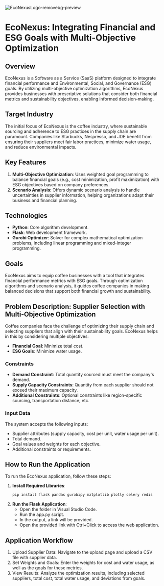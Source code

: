 ![EcoNexusLogo-removebg-preview](https://github.com/sarasaudrius/FinTech-EcoNexus-Project/assets/149503993/af9fa12a-6572-45a0-ad32-2b190b22fd7d)

# EcoNexus: Integrating Financial and ESG Goals with Multi-Objective Optimization

## Overview

EcoNexus is a Software as a Service (SaaS) platform designed to integrate financial performance and Environmental, Social, and Governance (ESG) goals. By utilizing multi-objective optimization algorithms, EcoNexus provides businesses with prescriptive solutions that consider both financial metrics and sustainability objectives, enabling informed decision-making.

## Target Industry

The initial focus of EcoNexus is the coffee industry, where sustainable sourcing and adherence to ESG practices in the supply chain are paramount. Companies like Starbucks, Nespresso, and JDE benefit from ensuring their suppliers meet fair labor practices, minimize water usage, and reduce environmental impacts.

## Key Features

1. **Multi-Objective Optimization**: Uses weighted goal programming to balance financial goals (e.g., cost minimization, profit maximization) with ESG objectives based on company preferences.
2. **Scenario Analysis**: Offers dynamic scenario analysis to handle uncertainties in supplier information, helping organizations adapt their business and financial planning.

## Technologies

- **Python**: Core algorithm development.
- **Flask**: Web development framework.
- **Gurobi Optimizer**: Solver for complex mathematical optimization problems, including linear programming and mixed-integer programming.

## Goals

EcoNexus aims to equip coffee businesses with a tool that integrates financial performance metrics with ESG goals. Through optimization algorithms and scenario analysis, it guides coffee companies in making balanced decisions that support both financial growth and sustainability.

## Problem Description: Supplier Selection with Multi-Objective Optimization

Coffee companies face the challenge of optimizing their supply chain and selecting suppliers that align with their sustainability goals. EcoNexus helps in this by considering multiple objectives:

- **Financial Goal**: Minimize total cost.
- **ESG Goals**: Minimize water usage.

### Constraints

- **Demand Constraint**: Total quantity sourced must meet the company's demand.
- **Supply Capacity Constraints**: Quantity from each supplier should not exceed their maximum capacity.
- **Additional Constraints**: Optional constraints like region-specific sourcing, transportation distance, etc.

### Input Data

The system accepts the following inputs:

- Supplier attributes (supply capacity, cost per unit, water usage per unit).
- Total demand.
- Goal values and weights for each objective.
- Additional constraints or requirements.

## How to Run the Application

To run the EcoNexus application, follow these steps:

1. **Install Required Libraries**:
   ```bash
   pip install flask pandas gurobipy matplotlib plotly celery redis
2. **Run the Flask Application**:
   - Open the folder in Visual Studio Code.
   - Run the app.py script.
   - In the output, a link will be provided.
   - Open the provided link with Ctrl+Click to access the web application.

## Application Workflow
1. Upload Supplier Data: Navigate to the upload page and upload a CSV file with supplier data.
2. Set Weights and Goals: Enter the weights for cost and water usage, as well as the goals for these metrics.
3. View Results: Analyze the optimization results, including selected suppliers, total cost, total water usage, and deviations from goals.
